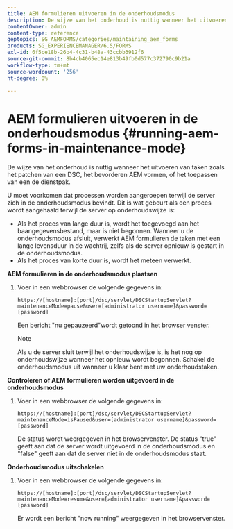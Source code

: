 ```yaml
---
title: AEM formulieren uitvoeren in de onderhoudsmodus
description: De wijze van het onderhoud is nuttig wanneer het uitvoeren van taken zoals het patchen van een DSC, het bevorderen AEM vormen, of het toepassen van een de dienstpak. Meer informatie over het uitvoeren van AEM formulieren in de onderhoudsmodus.
contentOwner: admin
content-type: reference
geptopics: SG_AEMFORMS/categories/maintaining_aem_forms
products: SG_EXPERIENCEMANAGER/6.5/FORMS
exl-id: 6f5ce18b-26b4-4c31-b48a-43ccbb3912f6
source-git-commit: 8b4cb4065ec14e813b49fb0d577c372790c9b21a
workflow-type: tm+mt
source-wordcount: '256'
ht-degree: 0%

---
```


# AEM formulieren uitvoeren in de onderhoudsmodus {#running-aem-forms-in-maintenance-mode}

De wijze van het onderhoud is nuttig wanneer het uitvoeren van taken zoals het patchen van een DSC, het bevorderen AEM vormen, of het toepassen van een de dienstpak.

U moet voorkomen dat processen worden aangeroepen terwijl de server zich in de onderhoudsmodus bevindt. Dit is wat gebeurt als een proces wordt aangehaald terwijl de server op onderhoudswijze is:

* Als het proces van lange duur is, wordt het toegevoegd aan het baangegevensbestand, maar is niet begonnen. Wanneer u de onderhoudsmodus afsluit, verwerkt AEM formulieren de taken met een lange levensduur in de wachtrij, zelfs als de server opnieuw is gestart in de onderhoudsmodus.
* Als het proces van korte duur is, wordt het meteen verwerkt.

**AEM formulieren in de onderhoudsmodus plaatsen**

1. Voer in een webbrowser de volgende gegevens in:

   `https://[hostname]:[port]/dsc/servlet/DSCStartupServlet?maintenanceMode=pause&user=[administrator username]&password=[password]`

   Een bericht &quot;nu gepauzeerd&quot;wordt getoond in het browser venster.

   >[!NOTE]
   >
   >Als u de server sluit terwijl het onderhoudswijze is, is het nog op onderhoudswijze wanneer het opnieuw wordt begonnen. Schakel de onderhoudsmodus uit wanneer u klaar bent met uw onderhoudstaken.

**Controleren of AEM formulieren worden uitgevoerd in de onderhoudsmodus**

1. Voer in een webbrowser de volgende gegevens in:

   `https://[hostname]:[port]/dsc/servlet/DSCStartupServlet?maintenanceMode=isPaused&user=[administrator username]&password=[password]`

   De status wordt weergegeven in het browservenster. De status &quot;true&quot; geeft aan dat de server wordt uitgevoerd in de onderhoudsmodus en &quot;false&quot; geeft aan dat de server niet in de onderhoudsmodus staat.

**Onderhoudsmodus uitschakelen**

1. Voer in een webbrowser de volgende gegevens in:

   `https://[hostname]:[port]/dsc/servlet/DSCStartupServlet?maintenanceMode=resume&user=[administrator username]&password=[password]`

   Er wordt een bericht &quot;now running&quot; weergegeven in het browservenster.
